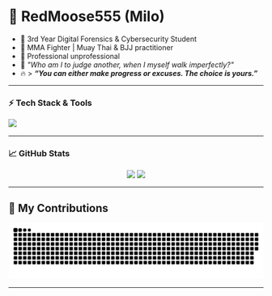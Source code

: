 # 👋 RedMoose555 (Milo)

- 🧠 3rd Year Digital Forensics & Cybersecurity Student  
- 🥋 MMA Fighter | Muay Thai & BJJ practitioner  
- 🤖 Professional unprofessional  
- 💭 *"Who am I to judge another, when I myself walk imperfectly?"*  
- 🔥 > _**“You can either make progress or excuses. The choice is yours.”**_

---

### ⚡ Tech Stack & Tools

<p align="left">
  <img src="https://skillicons.dev/icons?i=python,linux,bash,git,github,vscode,js,html,css" />
</p>

---

### 📈 GitHub Stats

<p align="center">
  <img src="https://github-readme-stats.vercel.app/api?username=RedMoose555&show_icons=true&theme=github_dark&hide_border=true" />
  <img src="https://github-readme-streak-stats.herokuapp.com?user=RedMoose555&theme=github-dark&hide_border=true" />
</p>

---

## 🐍 My Contributions

<div align="center">
  <picture>
    <source media="(prefers-color-scheme: dark)" srcset="https://raw.githubusercontent.com/RedMoose555/RedMoose555/output/dist/github-contribution-grid-snake-dark.svg" />
    <source media="(prefers-color-scheme: light)" srcset="https://raw.githubusercontent.com/RedMoose555/RedMoose555/output/dist/github-contribution-grid-snake.svg" />
    <img alt="github-snake" src="https://raw.githubusercontent.com/RedMoose555/RedMoose555/output/dist/github-contribution-grid-snake.svg" />
  </picture>
</div>

---

<!---
RedMoose555/RedMoose555 is a ✨ special ✨ repository because its `README.md` (this file) appears on your GitHub profile.
You can click the Preview link to take a look at your changes.
--->
